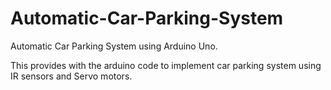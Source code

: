 # Automatic-Car-Parking-System
Automatic Car Parking System using Arduino Uno.

This provides with the arduino code to implement car parking system using IR sensors and Servo motors.
